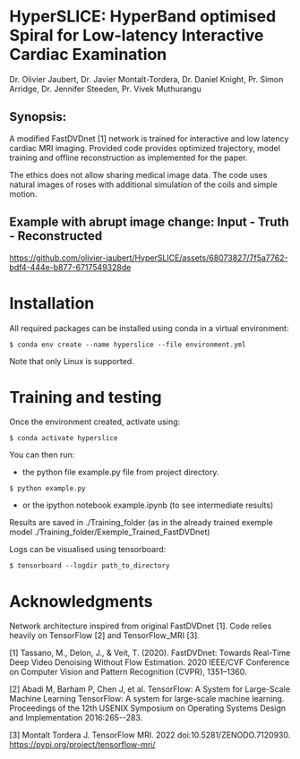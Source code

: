 HyperSLICE: HyperBand optimised Spiral for Low-latency Interactive Cardiac Examination
======================================================================================

Dr. Olivier Jaubert, Dr. Javier Montalt-Tordera, Dr. Daniel Knight, Pr.
Simon Arridge, Dr. Jennifer Steeden, Pr. Vivek Muthurangu

Synopsis: 
---------

A modified FastDVDnet \[1\] network is trained for interactive and low latency cardiac MRI imaging.
Provided code provides optimized trajectory, model training and offline reconstruction as implemented for the paper.

The ethics does not allow sharing medical image data. 
The code uses natural images of roses with additional simulation of the coils and simple motion.   

Example with abrupt image change: Input - Truth - Reconstructed
-------------------------------------------------------------

https://github.com/olivier-jaubert/HyperSLICE/assets/68073827/7f5a7762-bdf4-444e-b877-6717549328de

Installation
============

All required packages can be installed using conda in a virtual environment:

``` {.console}
$ conda env create --name hyperslice --file environment.yml
```

Note that only Linux is supported.

Training and testing
====================

Once the environment created, activate using:

``` {.console}
$ conda activate hyperslice
```

You can then run:

-   the python file example.py file from project directory.

``` {.console}
$ python example.py
```

-   or the ipython notebook example.ipynb (to see intermediate results)

Results are saved in ./Training\_folder (as in the already trained
exemple model ./Training\_folder/Exemple\_Trained\_FastDVDnet)

Logs can be visualised using tensorboard:

``` {.console}
$ tensorboard --logdir path_to_directory
```

Acknowledgments
===============

Network architecture inspired from original FastDVDnet \[1\].
Code relies heavily on TensorFlow \[2\] and TensorFlow\_MRI \[3\].

\[1\] ​​Tassano, M., Delon, J., & Veit, T. (2020). FastDVDnet: Towards Real-Time Deep Video Denoising Without Flow Estimation. 2020 IEEE/CVF Conference on Computer Vision and Pattern Recognition (CVPR), 1351–1360.

\[2\] Abadi M, Barham P, Chen J, et al. TensorFlow: A System for Large-Scale Machine Learning TensorFlow: A system for large-scale machine learning. Proceedings of the 12th USENIX Symposium on Operating Systems Design and Implementation 2016:265--283.

\[3\] Montalt Tordera J. TensorFlow MRI. 2022 doi:10.5281/ZENODO.7120930.
https://pypi.org/project/tensorflow-mri/